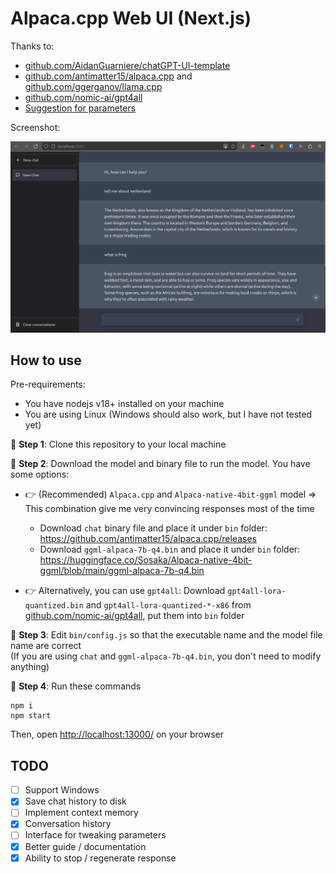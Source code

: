 # Alpaca.cpp Web UI (Next.js)

Thanks to:
- [github.com/AidanGuarniere/chatGPT-UI-template](https://github.com/AidanGuarniere/chatGPT-UI-template)
- [github.com/antimatter15/alpaca.cpp](https://github.com/antimatter15/alpaca.cpp) and [github.com/ggerganov/llama.cpp](https://github.com/ggerganov/llama.cpp)
- [github.com/nomic-ai/gpt4all](https://github.com/nomic-ai/gpt4all)
- [Suggestion for parameters](https://github.com/antimatter15/alpaca.cpp/issues/171)

Screenshot:

![](./doc/screenshot_0.png)

## How to use

Pre-requirements:
- You have nodejs v18+ installed on your machine
- You are using Linux (Windows should also work, but I have not tested yet)

🔶 **Step 1**: Clone this repository to your local machine

🔶 **Step 2**: Download the model and binary file to run the model. You have some options:

- 👉 (Recommended) `Alpaca.cpp` and `Alpaca-native-4bit-ggml` model => This combination give me very convincing responses most of the time
  - Download `chat` binary file and place it under `bin` folder: https://github.com/antimatter15/alpaca.cpp/releases
  - Download `ggml-alpaca-7b-q4.bin` and place it under `bin` folder: https://huggingface.co/Sosaka/Alpaca-native-4bit-ggml/blob/main/ggml-alpaca-7b-q4.bin

- 👉 Alternatively, you can use `gpt4all`: Download `gpt4all-lora-quantized.bin` and `gpt4all-lora-quantized-*-x86` from [github.com/nomic-ai/gpt4all](https://github.com/nomic-ai/gpt4all), put them into `bin` folder

🔶 **Step 3**: Edit `bin/config.js` so that the executable name and the model file name are correct  
(If you are using `chat` and `ggml-alpaca-7b-q4.bin`, you don't need to modify anything)

🔶 **Step 4**: Run these commands

```
npm i
npm start
```

Then, open [http://localhost:13000/](http://localhost:13000/) on your browser

## TODO

- [ ] Support Windows
- [x] Save chat history to disk
- [ ] Implement context memory
- [x] Conversation history
- [ ] Interface for tweaking parameters
- [x] Better guide / documentation
- [x] Ability to stop / regenerate response
